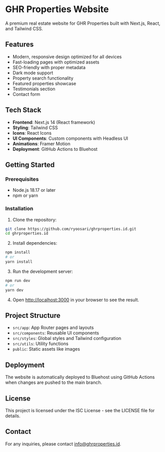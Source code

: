 # GHR Properties Website

A premium real estate website for GHR Properties built with Next.js, React, and Tailwind CSS.

## Features

- Modern, responsive design optimized for all devices
- Fast-loading pages with optimized assets
- SEO-friendly with proper metadata
- Dark mode support
- Property search functionality
- Featured properties showcase
- Testimonials section
- Contact form

## Tech Stack

- **Frontend**: Next.js 14 (React framework)
- **Styling**: Tailwind CSS
- **Icons**: React Icons
- **UI Components**: Custom components with Headless UI
- **Animations**: Framer Motion
- **Deployment**: GitHub Actions to Bluehost

## Getting Started

### Prerequisites

- Node.js 18.17 or later
- npm or yarn

### Installation

1. Clone the repository:

```bash
git clone https://github.com/ryoosari/ghrproperties.id.git
cd ghrproperties.id
```

2. Install dependencies:

```bash
npm install
# or
yarn install
```

3. Run the development server:

```bash
npm run dev
# or
yarn dev
```

4. Open [http://localhost:3000](http://localhost:3000) in your browser to see the result.

## Project Structure

- `src/app`: App Router pages and layouts
- `src/components`: Reusable UI components
- `src/styles`: Global styles and Tailwind configuration
- `src/utils`: Utility functions
- `public`: Static assets like images

## Deployment

The website is automatically deployed to Bluehost using GitHub Actions when changes are pushed to the main branch.

## License

This project is licensed under the ISC License - see the LICENSE file for details.

## Contact

For any inquiries, please contact info@ghrproperties.id.
